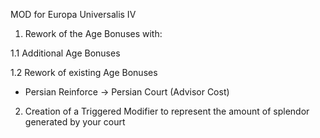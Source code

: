 MOD for Europa Universalis IV

1. Rework of the Age Bonuses with:

  1.1 Additional Age Bonuses
  
  1.2 Rework of existing Age Bonuses
  
  - Persian Reinforce -> Persian Court (Advisor Cost)
  
2. Creation of a Triggered Modifier to represent the amount of splendor generated by your court
